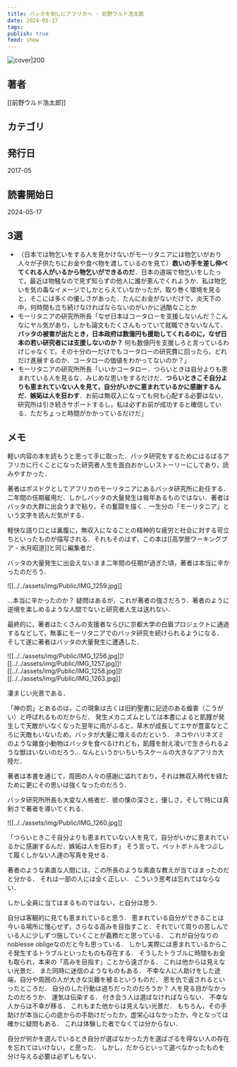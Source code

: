 ```yaml
---
title: バッタを倒しにアフリカへ - 前野ウルド浩太郎
date: 2024-05-17
tags: 
publish: true
feed: show
---
```

![cover|200](http://books.google.com/books/content?id=HauctAEACAAJ&printsec=frontcover&img=1&zoom=1&source=gbs_api)
## 著者
[[前野ウルド浩太郎]]
## カテゴリ

## 発行日
2017-05
## 読書開始日
2024-05-17

## 3選
 - （日本では物乞いをする人を見かけないがモーリタニアには物乞いがおり人々が子供たちにお金や食べ物を渡しているのを見て）**救いの手を差し伸べてくれる人がいるから物乞いができるのだ**．日本の道端で物乞いをしたって，最近は物騒なので見ず知らずの他人に誰が恵んでくれようか．私は物乞いを気の毒なイメージでしかとらえていなかったが，取り巻く環境を見ると，そこには多くの優しさがあった．たんにお金がないだけで，炎天下の中，何時間も立ち続けなければならないのがいかに過酷なことか
 - モーリタニアの研究所所長「なぜ日本はコータローを支援しないんだ？こんなにヤル気があり，しかも論文もたくさんもっていて就職できないなんて．**バッタの被害が出たとき，日本政府は数億円も援助してくれるのに，なぜ日本の若い研究者には支援しないのか？** 何も数億円を支援しろと言っているわけじゃなくて，その十分の一だけでもコータローの研究費に回ったら，どれだけ進展するのか．コータローの価値をわかってないのか？」
 - モーリタニアの研究所所長「いいかコータロー．つらいときは自分よりも恵まれている人を見るな．みじめな思いをするだけだ．**つらいときこそ自分よりも恵まれていない人を見て，自分がいかに恵まれているかに感謝するんだ．嫉妬は人を狂わす**．お前は無収入になっても何も心配する必要はない．研究所は引き続きサポートするし，私は必ずお前が成功すると確信している．ただちょっと時間がかかっているだけだ」
## メモ
軽い内容の本を読もうと思って手に取った．バッタ研究をするためにはるばるアフリカに行くことになった研究者人生を面白おかしいストーリーにしてあり，読みやすかった．

著者はポスドクとしてアフリカのモーリタニアにあるバッタ研究所に赴任する．二年間の任期雇用だ．しかしバッタの大量発生は毎年あるものではない．著者はバッタの大群に出会うまで粘り，その奮闘を描く．一生分の「モーリタニア」という文字を読んだ気がする．

軽快な語り口とは裏腹に，無収入になることの精神的な疲労と社会に対する苛立ちといったものが描写される．それもそのはず，この本は[[高学歴ワーキングプア - 水月昭道]]と同じ編集者だ．

バッタの大量発生に出会えないまま二年間の任期が過ぎた頃，著者は本当に辛かったのだろう．

![[../../assets/img/Public/IMG_1259.jpg]]

...本当に辛かったのか？ 疑問はあるが，これが著者の強さだろう．著者のように逆境を楽しめるような人間でないと研究者人生は送れない．

最終的に，著者はたくさんの支援者ならびに京都大学の白眉プロジェクトに通過するなどして，無事にモーリタニアでのバッタ研究を続けられるようになる．
そして遂に著者はバッタの大量発生に遭遇した．

![[../../assets/img/Public/IMG_1256.jpg]]![[../../assets/img/Public/IMG_1257.jpg]]![[../../assets/img/Public/IMG_1258.jpg]]![[../../assets/img/Public/IMG_1263.jpg]]

凄まじい光景である．

「神の罰」とあるのは，この現象は古くは旧約聖書に記述のある蝗害（こうがい）と呼ばれるものだからだ．
発生メカニズムとしては本書によると飢饉が発生して天敵がいなくなった翌年に雨がふると，草木が成長してエサが豊富なところに天敵もいないため，バッタが大量に増えるのだという．
ネコやハリネズミのような雑食小動物はバッタを食べるけれども，飢饉を耐え凌いで生きられるような獣はいないのだろう… なんというかいちいちスケールの大きなアフリカ大陸だ．

著者は本書を通じて，周囲の人々の感謝に溢れており，それは無収入時代を経たために更にその思いは強くなったのだろう．

バッタ研究所所長も大変な人格者だ．彼の懐の深さと，優しさ，そして時には真剣さで著者を導いてくれる．

![[../../assets/img/Public/IMG_1260.jpg]]

「つらいときこそ自分よりも恵まれていない人を見て，自分がいかに恵まれているかに感謝するんだ．嫉妬は人を狂わす」
そう言って，ペットボトルをつぶして履くしかない人達の写真を見せる．

著者のような素直な人間には，この所長のような素直な教えが当てはまったのだと分かる．
それは一部の人には全く正しい．
こういう思考は忘れてはならない．

しかし全員に当てはまるものではない，と自分は思う．

自分は客観的に見ても恵まれていると思う．
恵まれている自分ができることは今いる場所に慢心せず，さらなる高みを目指すこと．それでいて周りの苦しんでいる人に少しずつ施していくことが義務だと思っている．
これが自分なりのnoblesse obligeなのだと今も思っている．
しかし実際には恵まれているからこそ発生するトラブルといったものも存在する．
そうしたトラブルに時間もお金も取られ，本来の「高みを目指す」ことから遠ざかる．
これは他からは見えない光景だ．
また同時に迷信のようなものもある．
不幸な人に人助けをした途端，自分や周囲の人が大きな災難を被るというものだ．
恩を仇で返されるといったところだ．
自分のした行動は過ちだったのだろうか？
人を見る目がなかったのだろうか．
運気は伝染する．
付き合う人は選ばなければならない．
不幸な人からは不幸が移る．
これもまた他からは見えない光景だ．
もちろん，その手助けが本当に心の底からの手助けだったか，虚栄心はなかったか，今となっては確かに疑問もある．
これは体験した者でなくては分からない．

自分が何かを選んでいるとき自分が選ばなかった方を選ばざるを得ない人の存在を忘れてはいけない，と思った．
しかし，だからといって選べなかったものを分け与える必要は必ずしもない．
